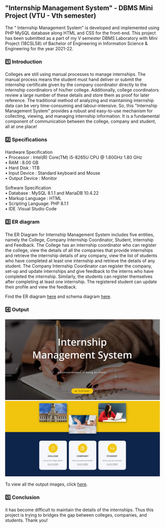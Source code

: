 ## "Internship Management System" - DBMS Mini Project (VTU - Vth semester)

The " Internship Management System" is developed and implemented using PHP MySQL database along HTML and CSS for the front-end. This project has been submitted as a part of my V semester DBMS Laboratory with Mini Project (18CSL58) of Bachelor of Engineering in Information Science & Engineering for the year 2021-22.

### :one: Introduction
Colleges are still using manual processes to manage internships. The manual process means the student must hand deliver or submit the internship certificate given by the company coordinator directly to the internship coordinators of his/her college. Additionally, college coordinators review a large number of these details and store them as proof for later reference. The traditional method of analyzing and maintaining internship data can be very time-consuming and labour-intensive. So, this "Internship Management System" provides a robust and easy-to-use mechanism for collecting, viewing, and managing internship information. It is a fundamental component of communication between the college, company and student, all at one place!

### :two: Specifications
Hardware Specification <br>
• Processor : Intel(R) Core(TM) i5-8265U CPU @ 1.60GHz 1.80 GHz <br>
• RAM : 8.00 GB <br>
• Hard Disk : 1TB <br>
• Input Device : Standard keyboard and Mouse <br>
• Output Device : Monitor <br>

Software Specification <br>
• Database : MySQL 8.1.1 and MariaDB 10.4.22 <br>
• Markup Language : HTML <br>
• Scripting Language: PHP 8.1.1 <br>
• IDE :Visual Studio Code <br>

### :three: ER diagram
The ER Diagram for Internship Management System includes five entities, namely the College, Company Internship Coordinator, Student, Internship and Feedback. The College has an internship coordinator who can register the college, view the details of all the companies that provide internships and retrieve the internship details of any company, view the list of students who have completed at least one internship and retrieve the details of any student. The Company Internship Coordinator can register the company, set-up and update internships and give feedback to the interns who have completed the internship. Similarly, the students can register themselves after completing at least one internship. The registered student can update their profile and view the feedback.

Find the ER diagram [here](https://github.com/prekshapalva/Internship-Management-System/blob/05e68da3975a4e7c7b539f0bb5e1a77d1fc8d399/EntityRD.jpg) and schema diagram [here](https://github.com/prekshapalva/Internship-Management-System/blob/05e68da3975a4e7c7b539f0bb5e1a77d1fc8d399/SchemaD.jpg).


### :four: Output
<p align=center>
  <img src="https://github.com/prekshapalva/Internship-Management-System/blob/ea1a704ccefb1871cd0d65b3a6505ac7380ef7fd/Output/home1.png">
  <img src="https://github.com/prekshapalva/Internship-Management-System/blob/ea1a704ccefb1871cd0d65b3a6505ac7380ef7fd/Output/home2.png">
<p>

To view all the output images, click [here](https://github.com/prekshapalva/Internship-Management-System/blob/05e68da3975a4e7c7b539f0bb5e1a77d1fc8d399/Output/).

### :five: Conclusion
it has become difficult to maintain the details of the internships. Thus this project is trying to bridges the gap between colleges, companies, and
students. Thank you!
